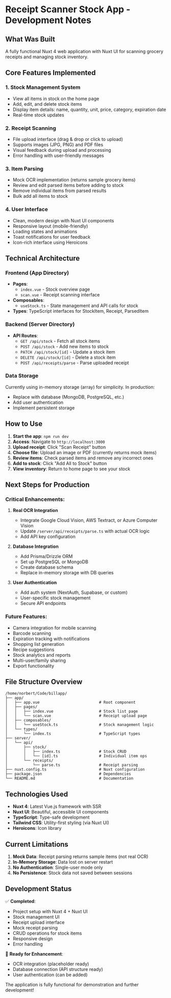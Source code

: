 # Receipt Scanner Stock App - Development Notes

## What Was Built

A fully functional Nuxt 4 web application with Nuxt UI for scanning grocery receipts and managing stock inventory.

## Core Features Implemented

### 1. **Stock Management System**
   - View all items in stock on the home page
   - Add, edit, and delete stock items
   - Display item details: name, quantity, unit, price, category, expiration date
   - Real-time stock updates

### 2. **Receipt Scanning**
   - File upload interface (drag & drop or click to upload)
   - Supports images (JPG, PNG) and PDF files
   - Visual feedback during upload and processing
   - Error handling with user-friendly messages

### 3. **Item Parsing**
   - Mock OCR implementation (returns sample grocery items)
   - Review and edit parsed items before adding to stock
   - Remove individual items from parsed results
   - Bulk add all items to stock

### 4. **User Interface**
   - Clean, modern design with Nuxt UI components
   - Responsive layout (mobile-friendly)
   - Loading states and animations
   - Toast notifications for user feedback
   - Icon-rich interface using Heroicons

## Technical Architecture

### Frontend (App Directory)
- **Pages**: 
  - `index.vue` - Stock overview page
  - `scan.vue` - Receipt scanning interface
- **Composables**: 
  - `useStock.ts` - State management and API calls for stock
- **Types**: TypeScript interfaces for StockItem, Receipt, ParsedItem

### Backend (Server Directory)
- **API Routes**:
  - `GET /api/stock` - Fetch all stock items
  - `POST /api/stock` - Add new items to stock
  - `PATCH /api/stock/[id]` - Update a stock item
  - `DELETE /api/stock/[id]` - Delete a stock item
  - `POST /api/receipts/parse` - Parse uploaded receipt

### Data Storage
Currently using in-memory storage (array) for simplicity. In production:
- Replace with database (MongoDB, PostgreSQL, etc.)
- Add user authentication
- Implement persistent storage

## How to Use

1. **Start the app**: `npm run dev`
2. **Access**: Navigate to `http://localhost:3000`
3. **Upload receipt**: Click "Scan Receipt" button
4. **Choose file**: Upload an image or PDF (currently returns mock items)
5. **Review items**: Check parsed items and remove any incorrect ones
6. **Add to stock**: Click "Add All to Stock" button
7. **View inventory**: Return to home page to see your stock

## Next Steps for Production

### Critical Enhancements:
1. **Real OCR Integration**
   - Integrate Google Cloud Vision, AWS Textract, or Azure Computer Vision
   - Update `/server/api/receipts/parse.ts` with actual OCR logic
   - Add API key configuration

2. **Database Integration**
   - Add Prisma/Drizzle ORM
   - Set up PostgreSQL or MongoDB
   - Create database schema
   - Replace in-memory storage with DB queries

3. **User Authentication**
   - Add auth system (NextAuth, Supabase, or custom)
   - User-specific stock management
   - Secure API endpoints

### Future Features:
- Camera integration for mobile scanning
- Barcode scanning
- Expiration tracking with notifications
- Shopping list generation
- Recipe suggestions
- Stock analytics and reports
- Multi-user/family sharing
- Export functionality

## File Structure Overview

```
/home/norbert/Code/billapp/
├── app/
│   ├── app.vue                          # Root component
│   ├── pages/
│   │   ├── index.vue                    # Stock list page
│   │   └── scan.vue                     # Receipt upload page
│   ├── composables/
│   │   └── useStock.ts                  # Stock management logic
│   └── types/
│       └── index.ts                     # TypeScript types
├── server/
│   └── api/
│       ├── stock/
│       │   ├── index.ts                 # Stock CRUD
│       │   └── [id].ts                  # Individual item ops
│       └── receipts/
│           └── parse.ts                 # Receipt parsing
├── nuxt.config.ts                       # Nuxt configuration
├── package.json                         # Dependencies
└── README.md                            # Documentation

```

## Technologies Used

- **Nuxt 4**: Latest Vue.js framework with SSR
- **Nuxt UI**: Beautiful, accessible UI components
- **TypeScript**: Type-safe development
- **Tailwind CSS**: Utility-first styling (via Nuxt UI)
- **Heroicons**: Icon library

## Current Limitations

1. **Mock Data**: Receipt parsing returns sample items (not real OCR)
2. **In-Memory Storage**: Data lost on server restart
3. **No Authentication**: Single-user mode only
4. **No Persistence**: Stock data not saved between sessions

## Development Status

✅ **Completed**:
- Project setup with Nuxt 4 + Nuxt UI
- Stock management UI
- Receipt upload interface
- Mock receipt parsing
- CRUD operations for stock items
- Responsive design
- Error handling

🔄 **Ready for Enhancement**:
- OCR integration (placeholder ready)
- Database connection (API structure ready)
- User authentication (can be added)

The application is fully functional for demonstration and further development!

